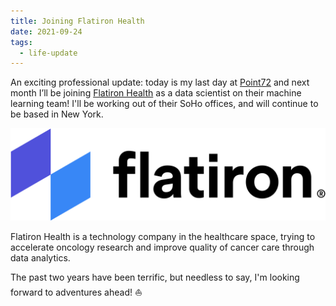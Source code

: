 ```yaml
---
title: Joining Flatiron Health
date: 2021-09-24
tags:
  - life-update
---
```


An exciting professional update: today is my last day at
[Point72](https://www.point72.com/) and next month I’ll be joining [Flatiron
Health](https://flatiron.com/) as a data scientist on their machine learning
team! I'll be working out of their SoHo offices, and will continue to be based
in New York.

![Flatiron Health logo](/assets/images/flatiron-logo.png)

Flatiron Health is a technology company in the healthcare space, trying to
accelerate oncology research and improve quality of cancer care through data
analytics.

The past two years have been terrific, but needless to say, I'm looking forward
to adventures ahead! ⛵
